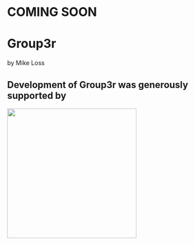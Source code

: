 # COMING SOON

# Group3r
by Mike Loss

## Development of Group3r was generously supported by
  <img src="https://user-images.githubusercontent.com/24580473/124420224-bd3fbf00-dd91-11eb-9ac6-936e6992bd38.png" data-canonical-src="https://user-images.githubusercontent.com/24580473/124420224-bd3fbf00-dd91-11eb-9ac6-936e6992bd38.png" width="300"/>
